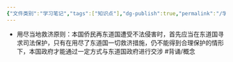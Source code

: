 ```yaml
---
{"文件类别":"学习笔记","tags":["知识点"],"dg-publish":true,"permalink":"/学习笔记/知识点cheese/用尽当地救济原则/","dgPassFrontmatter":true,"created":"2024-09-25T19:56:25.393+08:00","updated":"2024-09-25T19:58:03.172+08:00"}
---
```


- 用尽当地救济原则：本国侨民再东道国遭受不法侵害时，首先应当在东道国寻求司法保护，只有在用尽了东道国一切救济措施，仍不能得到合理保护的情形下，本国政府才能通过一定方式与东道国政府进行交涉 #背诵/概念 